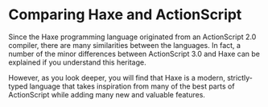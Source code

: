# Comparing Haxe and ActionScript

Since the Haxe programming language originated from an ActionScript 2.0 compiler, there are many similarities between the languages. In fact, a number of the minor differences between ActionScript 3.0 and Haxe can be explained if you understand this heritage.

However, as you look deeper, you will find that Haxe is a modern, strictly-typed language that takes inspiration from many of the best parts of ActionScript while adding many new and valuable features.